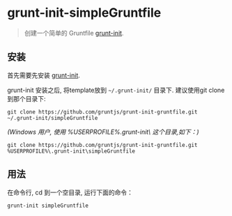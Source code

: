 # grunt-init-simpleGruntfile

> 创建一个简单的 Gruntfile [grunt-init][].

[grunt-init]: http://gruntjs.com/project-scaffolding

## 安装
首先需要先安装 [grunt-init][].

grunt-init 安装之后, 将template放到 `~/.grunt-init/` 目录下. 建议使用git clone 到那个目录下:

```
git clone https://github.com/gruntjs/grunt-init-gruntfile.git ~/.grunt-init/simpleGruntfile
```

_(Windows 用户, 使用 %USERPROFILE%\.grunt-init\ 这个目录,如下：)_

```
git clone https://github.com/gruntjs/grunt-init-gruntfile.git %USERPROFILE%\.grunt-init\simpleGruntfile
```

## 用法

在命令行, cd 到一个空目录, 运行下面的命令：

```
grunt-init simpleGruntfile
```

